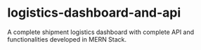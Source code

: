 # logistics-dashboard-and-api
A complete shipment logistics dashboard with complete API and functionalities developed in MERN Stack.
